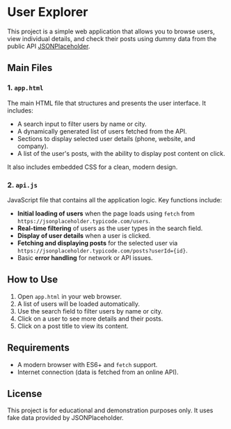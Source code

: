 # User Explorer

This project is a simple web application that allows you to browse users, view individual details, and check their posts using dummy data from the public API [JSONPlaceholder](https://jsonplaceholder.typicode.com).

## Main Files

### 1. `app.html`
The main HTML file that structures and presents the user interface. It includes:

- A search input to filter users by name or city.
- A dynamically generated list of users fetched from the API.
- Sections to display selected user details (phone, website, and company).
- A list of the user's posts, with the ability to display post content on click.

It also includes embedded CSS for a clean, modern design.

### 2. `api.js`
JavaScript file that contains all the application logic. Key functions include:

- **Initial loading of users** when the page loads using `fetch` from `https://jsonplaceholder.typicode.com/users`.
- **Real-time filtering** of users as the user types in the search field.
- **Display of user details** when a user is clicked.
- **Fetching and displaying posts** for the selected user via `https://jsonplaceholder.typicode.com/posts?userId={id}`.
- Basic **error handling** for network or API issues.

## How to Use

1. Open `app.html` in your web browser.
2. A list of users will be loaded automatically.
3. Use the search field to filter users by name or city.
4. Click on a user to see more details and their posts.
5. Click on a post title to view its content.

## Requirements

- A modern browser with ES6+ and `fetch` support.
- Internet connection (data is fetched from an online API).

## License

This project is for educational and demonstration purposes only. It uses fake data provided by JSONPlaceholder.
